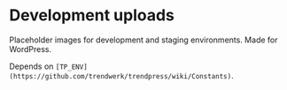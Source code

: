 Development uploads
===========

Placeholder images for development and staging environments. Made for WordPress.

Depends on `[TP_ENV](https://github.com/trendwerk/trendpress/wiki/Constants)`.

